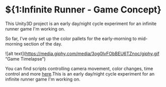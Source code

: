 # ${1:Infinite Runner - Game Concept}

This Unity3D project is an early day/night cycle experiment for an infinite runner game I'm working on.

So far, I’ve only set up the color pallets for the early-morning to mid-morning section of the day.

![alt text](https://media.giphy.com/media/3og0IvFObBEU6TZnoc/giphy.gif “Game Timelapse”)


You can find scripts controlling camera movement, color changes, time control and more [here](https://github.com/gammaray117/Planetary-Mining-Game-Concept/tree/9f0cf283bfaa7aa5a205f05deabd06a7645fb48b/Mineral%20concept/Assets/_Scripts).This is an early day/night cycle experiment for an infinite runner game I'm working on.